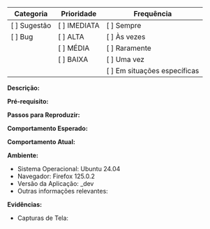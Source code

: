 | **Categoria**   | **Prioridade**  | **Frequência** |
|-----------------|-----------------|----------------|
| [ ] Sugestão    | [ ] IMEDIATA    | [ ] Sempre     |
| [ ] Bug         | [ ] ALTA        | [ ] Às vezes   |
|                 | [ ] MÉDIA       | [ ] Raramente  |
|                 | [ ] BAIXA       | [ ] Uma vez    |
|                 |                 | [ ] Em situações específicas |


**Descrição:**


**Pré-requisito:**


**Passos para Reproduzir:**


**Comportamento Esperado:**


**Comportamento Atual:**


**Ambiente:**
- Sistema Operacional: Ubuntu 24.04
- Navegador: Firefox 125.0.2
- Versão da Aplicação: _dev
- Outras informações relevantes:

**Evidências:**
- Capturas de Tela:

